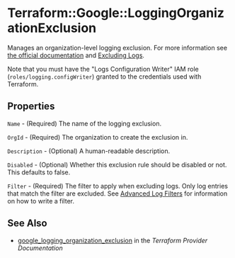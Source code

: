 # Terraform::Google::LoggingOrganizationExclusion

Manages an organization-level logging exclusion. For more information see
[the official documentation](https://cloud.google.com/logging/docs/) and
[Excluding Logs](https://cloud.google.com/logging/docs/exclusions).

Note that you must have the "Logs Configuration Writer" IAM role (`roles/logging.configWriter`)
granted to the credentials used with Terraform.

## Properties

`Name` - (Required) The name of the logging exclusion.

`OrgId` - (Required) The organization to create the exclusion in.

`Description` - (Optional) A human-readable description.

`Disabled` - (Optional) Whether this exclusion rule should be disabled or not. This defaults to
false.

`Filter` - (Required) The filter to apply when excluding logs. Only log entries that match the filter are excluded.
See [Advanced Log Filters](https://cloud.google.com/logging/docs/view/advanced-filters) for information on how to
write a filter.


## See Also

* [google_logging_organization_exclusion](https://www.terraform.io/docs/providers/google/r/logging_organization_exclusion.html) in the _Terraform Provider Documentation_